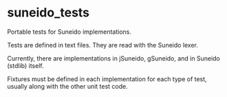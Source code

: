 suneido_tests
=============

Portable tests for Suneido implementations.

Tests are defined in text files.
They are read with the Suneido lexer.

Currently, there are implementations in jSuneido, gSuneido,
and in Suneido (stdlib) itself.

Fixtures must be defined in each implementation for each type of test,
usually along with the other unit test code.
